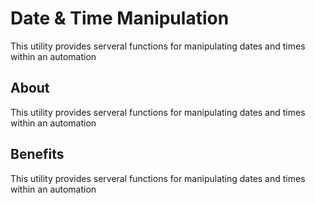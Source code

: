 # Date & Time Manipulation
This utility provides serveral functions for manipulating dates and times within an automation

## About
This utility provides serveral functions for manipulating dates and times within an automation

## Benefits
This utility provides serveral functions for manipulating dates and times within an automation
